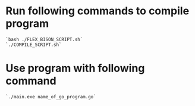 # Run following commands to compile program
    `bash ./FLEX_BISON_SCRIPT.sh`
    `./COMPILE_SCRIPT.sh`
    
# Use program with following command
    `./main.exe name_of_go_program.go`